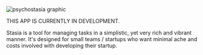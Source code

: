 ![psychostasia graphic](https://user-images.githubusercontent.com/99398403/222959200-11668430-670f-4454-91f2-815d1161916d.png)

THIS APP IS CURRENTLY IN DEVELOPMENT.

Stasia is a tool for managing tasks in a simplistic, yet very rich and vibrant manner. It's designed for small teams / startups who want minimal ache and costs involved with developing their startup.

